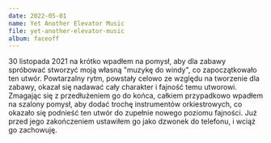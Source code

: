 ```yaml
---
date: 2022-05-01
name: Yet Another Elevator Music
file: yet-another-elevator-music
album: faceoff
---
```


30 listopada 2021 na krótko wpadłem na pomysł, aby dla zabawy spróbować stworzyć moją własną "muzykę do windy", co zapoczątkowało ten utwór. Powtarzalny rytm, powstały celowo ze względu na tworzenie dla zabawy, okazał się nadawać cały charakter i fajność temu utworowi. Zmagając się z przedłużeniem go do końca, całkiem przypadkowo wpadłem na szalony pomysł, aby dodać trochę instrumentów orkiestrowych, co okazało się podnieść ten utwór do zupełnie nowego poziomu fajności. Już przed jego zakończeniem ustawiłem go jako dzwonek do telefonu, i wciąż go zachowuję.
